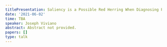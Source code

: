 ```yaml
---
titlePresentation: Saliency is a Possible Red Herring When Diagnosing Poor Generalization
date: '2021-06-02'
time: TBA
speaker: Joseph Viviano
abstract: Abstract not provided.
papers: []
type: talk
---
```

